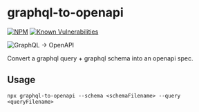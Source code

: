 # graphql-to-openapi

[![NPM](https://img.shields.io/npm/v/graphql-to-openapi.svg)](https://npmjs.com/graphql-to-openapi) 
[![Known Vulnerabilities](https://snyk.io/test/github/schwer/graphql-to-openapi/badge.svg)](https://snyk.io/test/github/schwer/graphql-to-openapi)

<img alt="GraphQL → OpenAPI" src="https://raw.github.com/schwer/graphql-to-openapi/master/static/logo.svg?sanitize=true">

Convert a graphql query + graphql schema into an openapi spec.

## Usage

```
npx graphql-to-openapi --schema <schemaFilename> --query <queryFilename>
```
